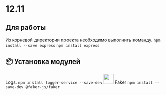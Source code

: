 # 12.11
## Для работы
Из корневой директории проекта необходимо выполнить команду.
```npm install --save express```
```npm install express```
## 📦 Установка модулей
Logs.
```npm install logger-service --save-dev```
<img src="https://raw.githubusercontent.com/faker-js/faker/680919495b5662bd3b2e73527392e2ba0a4c8d56/docs/public/logo.svg" width="32"/> Faker
```npm install --save-dev @faker-js/faker```
##

